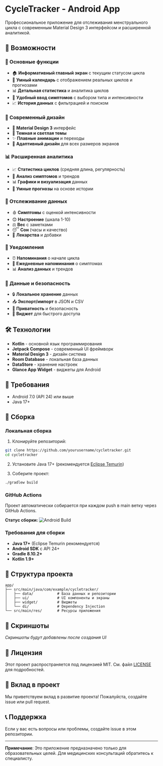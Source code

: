 # CycleTracker - Android App

Профессиональное приложение для отслеживания менструального цикла с современным Material Design 3 интерфейсом и расширенной аналитикой.

## 🚀 Возможности

### 📱 Основные функции
- 🏠 **Информативный главный экран** с текущим статусом цикла
- 📅 **Умный календарь** с отображением реальных циклов и прогнозами
- 📊 **Детальная статистика** и аналитика циклов
- 📝 **Удобный ввод симптомов** с выбором типа и интенсивности
- 📈 **История данных** с фильтрацией и поиском

### 🎨 Современный дизайн
- 🎨 **Material Design 3** интерфейс
- 🌙 **Темная и светлая темы**
- ✨ **Плавные анимации** и переходы
- 📱 **Адаптивный дизайн** для всех размеров экранов

### 📊 Расширенная аналитика
- 📈 **Статистика циклов** (средняя длина, регулярность)
- 🎯 **Анализ симптомов** и трендов
- 📊 **Графики и визуализация** данных
- 🔮 **Умные прогнозы** на основе истории

### 📝 Отслеживание данных
- 🩸 **Симптомы** с оценкой интенсивности
- 😊 **Настроение** (шкала 1-10)
- ⚖️ **Вес** с заметками
- 😴 **Сон** (часы и качество)
- 💊 **Лекарства** и добавки

### 🔔 Уведомления
- ⏰ **Напоминания** о начале цикла
- 📝 **Ежедневные напоминания** о симптомах
- 📊 **Анализ данных** и трендов

### 💾 Данные и безопасность
- 🔒 **Локальное хранение** данных
- 📤 **Экспорт/импорт** в JSON и CSV
- 🔐 **Приватность** и безопасность
- 📱 **Виджет** для быстрого доступа

## 🛠 Технологии

- **Kotlin** - основной язык программирования
- **Jetpack Compose** - современный UI фреймворк
- **Material Design 3** - дизайн система
- **Room Database** - локальная база данных
- **DataStore** - хранение настроек
- **Glance App Widget** - виджеты для Android

## 📱 Требования

- Android 7.0 (API 24) или выше
- Java 17+

## 🔧 Сборка

### Локальная сборка

1. Клонируйте репозиторий:
```bash
git clone https://github.com/yourusername/cycletracker.git
cd cycletracker
```

2. Установите Java 17+ (рекомендуется [Eclipse Temurin](https://adoptium.net/))

3. Соберите проект:
```bash
./gradlew build
```

### GitHub Actions

Проект автоматически собирается при каждом push в main ветку через GitHub Actions.

**Статус сборки:** ![Android Build](https://github.com/yourusername/cycletracker/workflows/Android%20Build/badge.svg)

### Требования для сборки

- **Java 17+** (Eclipse Temurin рекомендуется)
- **Android SDK** с API 24+
- **Gradle 8.10.2+**
- **Kotlin 1.9+**

## 📁 Структура проекта

```
app/
├── src/main/java/com/example/cycletracker/
│   ├── data/           # База данных и репозитории
│   ├── ui/             # UI компоненты и экраны
│   ├── widget/         # Виджеты
│   └── di/             # Dependency Injection
└── src/main/res/       # Ресурсы приложения
```

## 🎨 Скриншоты

*Скриншоты будут добавлены после создания UI*

## 📄 Лицензия

Этот проект распространяется под лицензией MIT. См. файл [LICENSE](LICENSE) для подробностей.

## 🤝 Вклад в проект

Мы приветствуем вклад в развитие проекта! Пожалуйста, создайте issue или pull request.

## 📞 Поддержка

Если у вас есть вопросы или проблемы, создайте issue в этом репозитории.

---

**Примечание**: Это приложение предназначено только для образовательных целей. Для медицинских консультаций обратитесь к специалисту.
